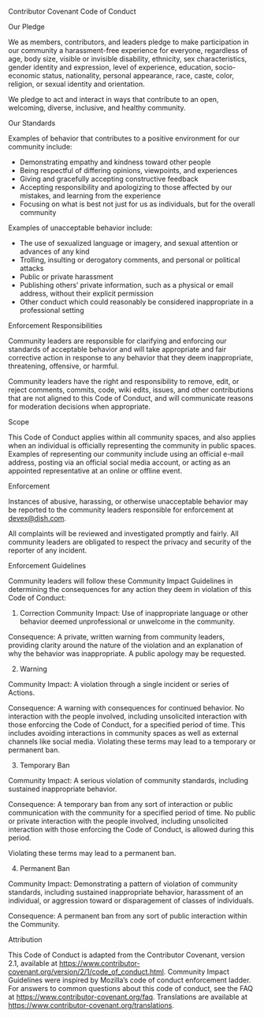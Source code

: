 Contributor Covenant Code of Conduct
 
Our Pledge
 
We as members, contributors, and leaders pledge to make participation in our
community a harassment-free experience for everyone, regardless of age, body
size, visible or invisible disability, ethnicity, sex characteristics, gender
identity and expression, level of experience, education, socio-economic status,
nationality, personal appearance, race, caste, color, religion, or sexual
identity and orientation.
 
We pledge to act and interact in ways that contribute to an open, welcoming,
diverse, inclusive, and healthy community.
 
Our Standards
 
Examples of behavior that contributes to a positive environment for our
community include:
 
* Demonstrating empathy and kindness toward other people
* Being respectful of differing opinions, viewpoints, and experiences
* Giving and gracefully accepting constructive feedback
* Accepting responsibility and apologizing to those affected by our mistakes,
and learning from the experience
* Focusing on what is best not just for us as individuals, but for the overall
community
 
Examples of unacceptable behavior include:
 
* The use of sexualized language or imagery, and sexual attention or advances of
any kind
* Trolling, insulting or derogatory comments, and personal or political attacks
* Public or private harassment
* Publishing others’ private information, such as a physical or email address,
without their explicit permission
* Other conduct which could reasonably be considered inappropriate in a
professional setting
 
Enforcement Responsibilities
 
Community leaders are responsible for clarifying and enforcing our standards of
acceptable behavior and will take appropriate and fair corrective action in
response to any behavior that they deem inappropriate, threatening, offensive,
or harmful.
 
Community leaders have the right and responsibility to remove, edit, or reject
comments, commits, code, wiki edits, issues, and other contributions that are
not aligned to this Code of Conduct, and will communicate reasons for moderation
decisions when appropriate.
 
Scope
 
This Code of Conduct applies within all community spaces, and also applies when
an individual is officially representing the community in public spaces.
Examples of representing our community include using an official e-mail address,
posting via an official social media account, or acting as an appointed
representative at an online or offline event.
 
Enforcement
 
Instances of abusive, harassing, or otherwise unacceptable behavior may be
reported to the community leaders responsible for enforcement at
devex@dish.com.
 
All complaints will be reviewed and investigated promptly and fairly.
All community leaders are obligated to respect the privacy and security of the
reporter of any incident.
 
Enforcement Guidelines
 
Community leaders will follow these Community Impact Guidelines in determining
the consequences for any action they deem in violation of this Code of Conduct:
 
1. Correction
Community Impact: Use of inappropriate language or other behavior deemed
unprofessional or unwelcome in the community.
 
Consequence: A private, written warning from community leaders, providing
clarity around the nature of the violation and an explanation of why the
behavior was inappropriate. A public apology may be requested.
 
2. Warning
 
Community Impact: A violation through a single incident or series of
Actions.
 
Consequence: A warning with consequences for continued behavior. No
interaction with the people involved, including unsolicited interaction with
those enforcing the Code of Conduct, for a specified period of time. This
includes avoiding interactions in community spaces as well as external channels
like social media. Violating these terms may lead to a temporary or permanent
ban.
 
3. Temporary Ban
 
Community Impact: A serious violation of community standards, including
sustained inappropriate behavior.
 
Consequence: A temporary ban from any sort of interaction or public
communication with the community for a specified period of time. No public or
private interaction with the people involved, including unsolicited interaction
with those enforcing the Code of Conduct, is allowed during this period.
 
Violating these terms may lead to a permanent ban.
 
4. Permanent Ban
 
Community Impact: Demonstrating a pattern of violation of community
standards, including sustained inappropriate behavior, harassment of an
individual, or aggression toward or disparagement of classes of individuals.
 
Consequence: A permanent ban from any sort of public interaction within the
Community.
 
Attribution
 
This Code of Conduct is adapted from the Contributor Covenant,
version 2.1, available at
https://www.contributor-covenant.org/version/2/1/code_of_conduct.html.
Community Impact Guidelines were inspired by
Mozilla’s code of conduct enforcement ladder.
For answers to common questions about this code of conduct, see the FAQ at
https://www.contributor-covenant.org/faq. Translations are available at
https://www.contributor-covenant.org/translations.
